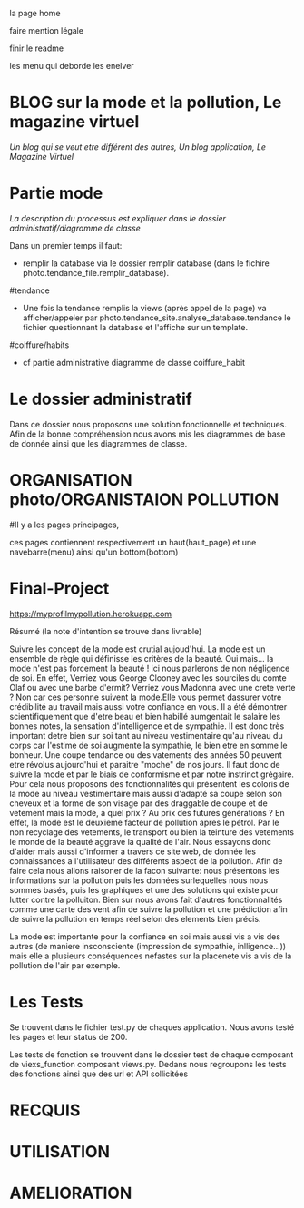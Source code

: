 la page home

faire mention légale 

finir le readme

les menu qui deborde les enelver


# BLOG sur la mode et la pollution, Le magazine virtuel

<em>Un blog qui se veut etre différent des autres, Un blog application, Le Magazine Virtuel</em>

# Partie mode

<em>La description du processus est expliquer dans le dossier administratif/diagramme de classe</em>


Dans un premier temps il faut:

- remplir la database via le dossier remplir database (dans le fichire photo.tendance_file.remplir_database).



#tendance
- Une fois la tendance remplis la views (après appel de la page) va afficher/appeler par photo.tendance_site.analyse_database.tendance le fichier
questionnant la database et l'affiche sur un template.

#coiffure/habits

- cf partie administrative diagramme de classe coiffure_habit








# Le dossier administratif

Dans ce dossier nous proposons une solution fonctionnelle et techniques. Afin de la bonne compréhension nous avons mis les diagrammes de base de donnée ainsi que les diagrammes de classe.

# ORGANISATION photo/ORGANISTAION POLLUTION

#Il y a les pages principages,

ces pages contiennent respectivement un haut(haut_page) et une navebarre(menu) ainsi qu'un bottom(bottom)






# Final-Project


https://myprofilmypollution.herokuapp.com

Résumé (la note d'intention se trouve dans livrable)


Suivre les concept de la mode est crutial aujoud'hui. La mode est un ensemble de règle qui définisse les critères de la beauté. Oui mais... la mode n'est pas forcement la beauté ! ici nous parlerons de non négligence de soi. En effet, Verriez vous George Clooney avec les sourciles du comte Olaf ou avec une barbe d'ermit? Verriez vous Madonna avec une crete verte ? Non car ces personne suivent la mode.Elle vous permet dassurer votre crédibilité au travail mais aussi votre confiance en vous. Il a été démontrer scientifiquement que  d'etre beau et bien habillé aumgentait le salaire les bonnes notes, la sensation d'intelligence et de sympathie.  Il est donc très important detre bien sur soi tant au niveau vestimentaire qu'au niveau du corps car l'estime de soi augmente la sympathie, le bien etre en somme le bonheur. Une coupe tendance ou des vatements des années 50 peuvent etre révolus aujourd'hui  et paraitre "moche" de nos jours. Il faut donc de suivre la mode et par le biais de conformisme et par notre instrinct grégaire. Pour cela nous proposons des fonctionnalités qui présentent les coloris de la mode au niveau vestimentaire mais aussi d'adapté sa coupe selon son cheveux et la forme de son visage par des draggable de coupe et de vetement mais la mode, à quel prix ? Au prix des futures générations ? En effet, la mode est le deuxieme facteur de pollution apres le pétrol. Par le non recyclage des vetements, le transport ou bien la teinture des vetements le monde de la beauté aggrave la qualité de l'air. Nous essayons donc d'aider mais aussi d'informer a travers ce site web, de donnée les connaissances a l'utilisateur des différents aspect de la pollution. Afin de faire cela nous allons raisoner de la facon suivante:  nous présentons les informations sur la pollution puis les données surlequelles nous nous sommes basés,  puis les graphiques et une des solutions qui existe pour lutter contre la polluiton.  Bien sur nous avons fait d'autres fonctionnalités comme
une carte des vent afin de suivre la pollution et une prédiction afin de suivre la pollution en temps réel selon
des elements bien précis.

La mode est importante pour la confiance en soi mais 
aussi vis a vis des autres (de maniere insconsciente (impression de sympathie, inlligence...))
mais elle a plusieurs conséquences nefastes sur la placenete vis a vis de la pollution de l'air par exemple.


# Les Tests

Se trouvent dans le fichier test.py de chaques application. Nous avons testé les pages et leur status de 200.

Les tests de fonction se trouvent dans le dossier test de chaque composant de viexs_function composant views.py. Dedans nous regroupons les tests des fonctions ainsi que des url et API sollicitées

# RECQUIS


# UTILISATION 

# AMELIORATION
